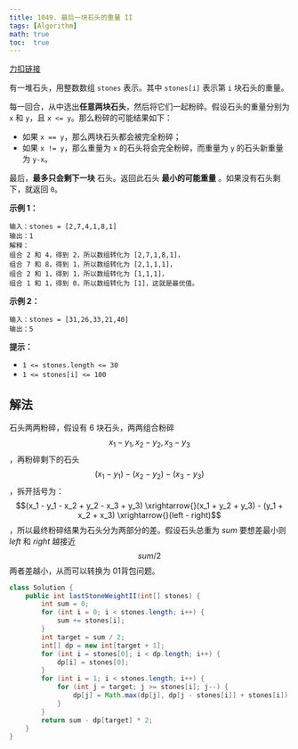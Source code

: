 ```yaml
---
title: 1049. 最后一块石头的重量 II
tags: [Algorithm]
math: true
toc:  true
---
```


[力扣链接](https://leetcode.cn/problems/last-stone-weight-ii/ )

有一堆石头，用整数数组 `stones` 表示。其中 `stones[i]` 表示第 `i` 块石头的重量。

每一回合，从中选出**任意两块石头**，然后将它们一起粉碎。假设石头的重量分别为 `x` 和 `y`，且 `x <= y`。那么粉碎的可能结果如下：

- 如果 `x == y`，那么两块石头都会被完全粉碎；
- 如果 `x != y`，那么重量为 `x` 的石头将会完全粉碎，而重量为 `y` 的石头新重量为 `y-x`。

最后，**最多只会剩下一块** 石头。返回此石头 **最小的可能重量** 。如果没有石头剩下，就返回 `0`。

**示例 1：**

```
输入：stones = [2,7,4,1,8,1]
输出：1
解释：
组合 2 和 4，得到 2，所以数组转化为 [2,7,1,8,1]，
组合 7 和 8，得到 1，所以数组转化为 [2,1,1,1]，
组合 2 和 1，得到 1，所以数组转化为 [1,1,1]，
组合 1 和 1，得到 0，所以数组转化为 [1]，这就是最优值。
```

**示例 2：**

```
输入：stones = [31,26,33,21,40]
输出：5
```

**提示：**

- `1 <= stones.length <= 30`
- `1 <= stones[i] <= 100`

## 解法

石头两两粉碎，假设有 6 块石头，两两组合粉碎 $$x_1 - y_1, x_2 - y_2, x_3 - y_3$$，再粉碎剩下的石头 $$(x_1 - y_1) - (x_2 - y_2) - (x_3 - y_3)$$，拆开括号为： $$(x_1 - y_1 - x_2 + y_2 - x_3 + y_3) \xrightarrow{}(x_1 + y_2 + y_3) - (y_1 + x_2 + x_3) \xrightarrow{}(left - right)$$，所以最终粉碎结果为石头分为两部分的差。假设石头总重为 $sum$ 要想差最小则 $left$ 和 $right$ 越接近 $$sum/2$$ 两者差越小，从而可以转换为 01背包问题。

```java
class Solution {
    public int lastStoneWeightII(int[] stones) {
        int sum = 0;
        for (int i = 0; i < stones.length; i++) {
            sum += stones[i];
        }
        int target = sum / 2;
        int[] dp = new int[target + 1];
        for (int i = stones[0]; i < dp.length; i++) {
            dp[i] = stones[0];
        }
        for (int i = 1; i < stones.length; i++) {
            for (int j = target; j >= stones[i]; j--) {
                dp[j] = Math.max(dp[j], dp[j - stones[i]] + stones[i]);
            }
        }
        return sum - dp[target] * 2;
    }
}
```

